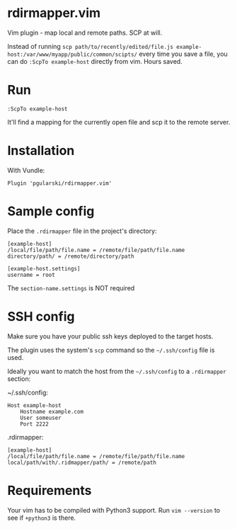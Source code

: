 # rdirmapper.vim
Vim plugin - map local and remote paths. SCP at will.

Instead of running `scp path/to/recently/edited/file.js example-host:/var/www/myapp/public/common/scipts/` every time you save a file, you can do `:ScpTo example-host` directly from vim. Hours saved.

# Run
```
:ScpTo example-host
```
It'll find a mapping for the currently open file and scp it to the remote server.

# Installation
With Vundle:
```
Plugin 'pgularski/rdirmapper.vim'
```

# Sample config
Place the `.rdirmapper` file in the project's directory:
```
[example-host]
/local/file/path/file.name = /remote/file/path/file.name
directory/path/ = /remote/directory/path

[example-host.settings]
username = root
```
The `section-name.settings` is NOT required

# SSH config
Make sure you have your public ssh keys deployed to the target hosts.

The plugin uses the system's `scp` command so the `~/.ssh/config` file is used.

Ideally you want to match the host from the `~/.ssh/config` to a `.rdirmapper` section:

~/.ssh/config:
```
Host example-host
    Hostname example.com
    User someuser
    Port 2222
```

.rdirmapper:
```
[example-host]
/local/file/path/file.name = /remote/file/path/file.name
local/path/with/.ridmapper/path/ = /remote/path
```

# Requirements
Your vim has to be compiled with Python3 support.
Run `vim --version` to see if `+python3` is there.
